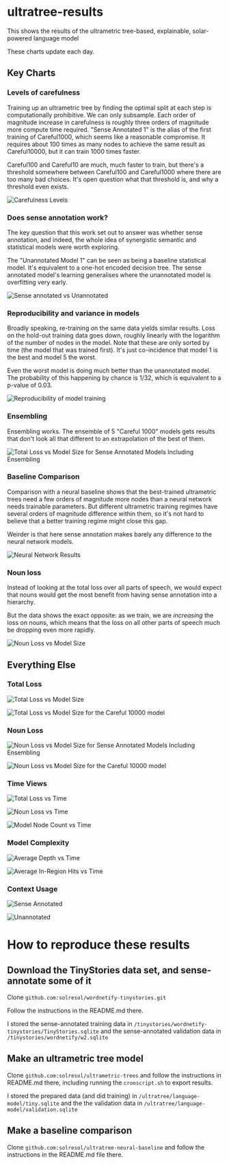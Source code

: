 # ultratree-results
This shows the results of the ultrametric tree-based, explainable, solar-powered language model

These charts update each day.

## Key Charts

### Levels of carefulness

Training up an ultrametric tree by finding the optimal split at each step is computationally prohibitive.
We can only subsample. Each order of magnitude increase in carefulness is roughly three orders of magnitude
more compute time required. "Sense Annotated 1" is the alias of the first training of Careful1000, which seems
like a reasonable compromise. It requires about 100 times as many nodes to achieve the same result
as Careful10000, but it can train 1000 times faster.

Careful100 and Careful10 are much, much faster to train, but there's a threshold somewhere between Careful100
and Careful1000 where there are too many bad choices. It's open question what that threshold is, and why a
threshold even exists.

![Carefulness Levels](levels_of_careful.png)

### Does sense annotation work?

The key question that this work set out to answer was whether sense annotation, and indeed, the whole
idea of synergistic semantic and statistical models were worth exploring. 

The "Unannotated Model 1" can be seen as being a baseline statistical model. It's equivalent to a one-hot
encoded decision tree. The sense annotated model's learning generalises where the unannotated model
is overfitting very early.

![Sense annotated vs Unannotated](sense_vs_unannotated.png)

### Reproducibility and variance in models

Broadly speaking, re-training on the same data yields similar results. Loss on the hold-out training
data goes down, roughly linearly with the logarithm of the number of nodes in the model. Note that these
are only sorted by time (the model that was trained first). It's just co-incidence that model 1 is the best
and model 5 the worst.

Even the worst model is doing much better than the unannotated model. The probability of this happening 
by chance is 1/32, which is equivalent to a p-value of 0.03.

![Reproducibility of model training](plain_models_loss_vs_size.png)

### Ensembling

Ensembling works. The ensemble of 5 "Careful 1000" models gets results that don't look all that different
to an extrapolation of the best of them.

![Total Loss vs Model Size for Sense Annotated Models Including Ensembling](total_loss_vs_model_size_with_ensemble.png)

### Baseline Comparison

Comparison with a neural baseline shows that the best-trained
ultrametric trees need a few orders of magnitude more
nodes than a neural network needs trainable parameters. But different ultrametric training regimes
have several orders of magnitude difference within them, so it's not hard to believe that a 
better training regime might close this gap.

Weirder is that here sense annotation makes barely any difference to the neural network models.

![Neural Network Results](neural-results.png)

### Noun loss

Instead of looking at the total loss over all parts of speech, we
would expect that nouns would get the most benefit from having sense
annotation into a hierarchy.

But the data shows the exact opposite: as we train, we are *increasing* the loss on nouns,
which means that the loss on all other parts of speech much be dropping even more rapidly.

![Noun Loss vs Model Size](noun_loss_vs_model_size.png)


## Everything Else

### Total Loss

![Total Loss vs Model Size](total_loss_vs_model_size.png)


![Total Loss vs Model Size for the Careful 10000 model](careful10000_loss_vs_size.png)

### Noun Loss



![Noun Loss vs Model Size for Sense Annotated Models Including Ensembling](noun_loss_vs_model_size_with_ensemble.png)

![Noun Loss vs Model Size for the Careful 10000 model](careful10000_noun_loss_vs_size.png)

### Time Views

![Total Loss vs Time](total_loss_vs_time.png)

![Noun Loss vs Time](noun_loss_vs_time.png)

![Model Node Count vs Time](model_node_count_vs_time.png)


### Model Complexity

![Average Depth vs Time](average_depth_vs_time.png)

![Average In-Region Hits vs Time](average_in_region_hits_vs_time.png)

### Context Usage

![Sense Annotated](sense-annotated1-context-usage.png)

![Unannotated](unannotated-context-usage.png)


# How to reproduce these results

## Download the TinyStories data set, and sense-annotate some of it

Clone `github.com:solresol/wordnetify-tinystories.git` 

Follow the instructions in the README.md there.

I stored the sense-annotated training data in `/tinystories/wordnetify-tinystories/TinyStories.sqlite` and the sense-annotated validation data in `/tinystories/wordnetify/w2.sqlite`

## Make an ultrametric tree model

Clone `github.com:solresol/ultrametric-trees` and follow the instructions
in README.md there, including running the `cronscript.sh` to export results.

I stored the prepared data (and did training) in
`/ultratree/language-model/tiny.sqlite` and the the validation data
in `/ultratree/language-model/validation.sqlite`

## Make a baseline comparison

Clone `github.com:solresol/ultratree-neural-baseline` and follow the
instructions in the README.md file there.




